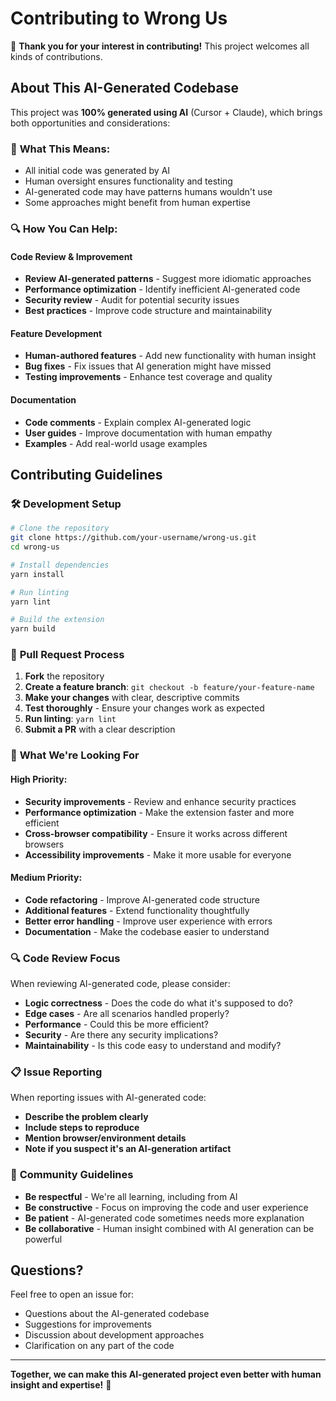 # Contributing to Wrong Us

🎉 **Thank you for your interest in contributing!** This project welcomes all kinds of contributions.

## About This AI-Generated Codebase

This project was **100% generated using AI** (Cursor + Claude), which brings both opportunities and considerations:

### 🤖 **What This Means:**

- All initial code was generated by AI
- Human oversight ensures functionality and testing
- AI-generated code may have patterns humans wouldn't use
- Some approaches might benefit from human expertise

### 🔍 **How You Can Help:**

#### **Code Review & Improvement**

- **Review AI-generated patterns** - Suggest more idiomatic approaches
- **Performance optimization** - Identify inefficient AI-generated code
- **Security review** - Audit for potential security issues
- **Best practices** - Improve code structure and maintainability

#### **Feature Development**

- **Human-authored features** - Add new functionality with human insight
- **Bug fixes** - Fix issues that AI generation might have missed
- **Testing improvements** - Enhance test coverage and quality

#### **Documentation**

- **Code comments** - Explain complex AI-generated logic
- **User guides** - Improve documentation with human empathy
- **Examples** - Add real-world usage examples

## Contributing Guidelines

### 🛠 **Development Setup**

```bash
# Clone the repository
git clone https://github.com/your-username/wrong-us.git
cd wrong-us

# Install dependencies
yarn install

# Run linting
yarn lint

# Build the extension
yarn build
```

### 📝 **Pull Request Process**

1. **Fork** the repository
2. **Create a feature branch**: `git checkout -b feature/your-feature-name`
3. **Make your changes** with clear, descriptive commits
4. **Test thoroughly** - Ensure your changes work as expected
5. **Run linting**: `yarn lint`
6. **Submit a PR** with a clear description

### 🎯 **What We're Looking For**

#### **High Priority:**

- **Security improvements** - Review and enhance security practices
- **Performance optimization** - Make the extension faster and more efficient
- **Cross-browser compatibility** - Ensure it works across different browsers
- **Accessibility improvements** - Make it more usable for everyone

#### **Medium Priority:**

- **Code refactoring** - Improve AI-generated code structure
- **Additional features** - Extend functionality thoughtfully
- **Better error handling** - Improve user experience with errors
- **Documentation** - Make the codebase easier to understand

### 🔍 **Code Review Focus**

When reviewing AI-generated code, please consider:

- **Logic correctness** - Does the code do what it's supposed to do?
- **Edge cases** - Are all scenarios handled properly?
- **Performance** - Could this be more efficient?
- **Security** - Are there any security implications?
- **Maintainability** - Is this code easy to understand and modify?

### 📋 **Issue Reporting**

When reporting issues with AI-generated code:

- **Describe the problem clearly**
- **Include steps to reproduce**
- **Mention browser/environment details**
- **Note if you suspect it's an AI-generation artifact**

### 🤝 **Community Guidelines**

- **Be respectful** - We're all learning, including from AI
- **Be constructive** - Focus on improving the code and user experience
- **Be patient** - AI-generated code sometimes needs more explanation
- **Be collaborative** - Human insight combined with AI generation can be powerful

## Questions?

Feel free to open an issue for:

- Questions about the AI-generated codebase
- Suggestions for improvements
- Discussion about development approaches
- Clarification on any part of the code

---

**Together, we can make this AI-generated project even better with human insight and expertise!** 🚀
